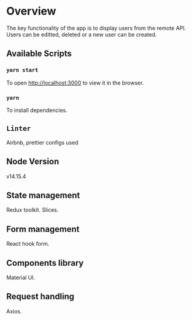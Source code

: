# Overview

The key functionality of the app is to display users from the remote API. Users can be editted, deleted or a new user can be created.

## Available Scripts

### `yarn start`

To open [http://localhost:3000](http://localhost:3000) to view it in the browser.

### `yarn`

To install dependencies.

## `Linter`

Airbnb, prettier configs used

## Node Version

v14.15.4

## State management

Redux toolkit. Slices.

## Form management

React hook form.

## Components library

Material UI.

## Request handling

Axios.
